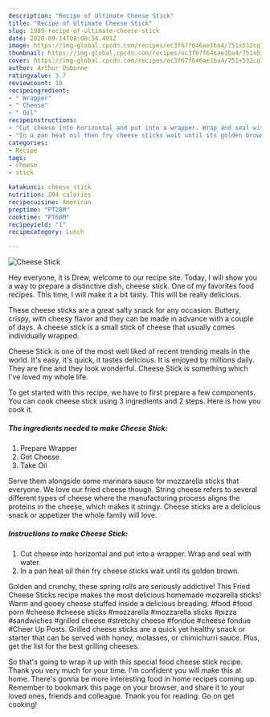 ```yaml
---
description: "Recipe of Ultimate Cheese Stick"
title: "Recipe of Ultimate Cheese Stick"
slug: 1989-recipe-of-ultimate-cheese-stick
date: 2020-09-14T08:08:54.491Z
image: https://img-global.cpcdn.com/recipes/ec3f67f646ae1ba4/751x532cq70/cheese-stick-recipe-main-photo.jpg
thumbnail: https://img-global.cpcdn.com/recipes/ec3f67f646ae1ba4/751x532cq70/cheese-stick-recipe-main-photo.jpg
cover: https://img-global.cpcdn.com/recipes/ec3f67f646ae1ba4/751x532cq70/cheese-stick-recipe-main-photo.jpg
author: Arthur Osborne
ratingvalue: 3.7
reviewcount: 10
recipeingredient:
- " Wrapper"
- " Cheese"
- " Oil"
recipeinstructions:
- "Cut cheese into horizontal and put into a wrapper. Wrap and seal with water."
- "In a pan heat oil then fry cheese sticks wait until its golden brown."
categories:
- Recipe
tags:
- cheese
- stick

katakunci: cheese stick 
nutrition: 294 calories
recipecuisine: American
preptime: "PT28M"
cooktime: "PT60M"
recipeyield: "1"
recipecategory: Lunch

---
```



![Cheese Stick](https://img-global.cpcdn.com/recipes/ec3f67f646ae1ba4/751x532cq70/cheese-stick-recipe-main-photo.jpg)

Hey everyone, it is Drew, welcome to our recipe site. Today, I will show you a way to prepare a distinctive dish, cheese stick. One of my favorites food recipes. This time, I will make it a bit tasty. This will be really delicious.

These cheese sticks are a great salty snack for any occasion. Buttery, crispy, with cheesy flavor and they can be made in advance with a couple of days. A cheese stick is a small stick of cheese that usually comes individually wrapped.

Cheese Stick is one of the most well liked of recent trending meals in the world. It's easy, it's quick, it tastes delicious. It is enjoyed by millions daily. They are fine and they look wonderful. Cheese Stick is something which I've loved my whole life.


To get started with this recipe, we have to first prepare a few components. You can cook cheese stick using 3 ingredients and 2 steps. Here is how you cook it.

<!--inarticleads1-->

##### The ingredients needed to make Cheese Stick:

1. Prepare  Wrapper
1. Get  Cheese
1. Take  Oil


Serve them alongside some marinara sauce for mozzarella sticks that everyone. We love our fried cheese though. String cheese refers to several different types of cheese where the manufacturing process aligns the proteins in the cheese, which makes it stringy. Cheese sticks are a delicious snack or appetizer the whole family will love. 

<!--inarticleads2-->

##### Instructions to make Cheese Stick:

1. Cut cheese into horizontal and put into a wrapper. Wrap and seal with water.
1. In a pan heat oil then fry cheese sticks wait until its golden brown.


Golden and crunchy, these spring rolls are seriously addictive! This Fried Cheese Sticks recipe makes the most delicious homemade mozarella sticks! Warm and gooey cheese stuffed inside a delicious breading. #food #food porn #cheese #cheese sticks #mozzarella #mozzarella sticks #pizza #sandwiches #grilled cheese #stretchy cheese #fondue #cheese fondue #Cheer Up Posts. Grilled cheese sticks are a quick yet healthy snack or starter that can be served with honey, molasses, or chimichurri sauce. Plus, get the list for the best grilling cheeses. 

So that's going to wrap it up with this special food cheese stick recipe. Thank you very much for your time. I'm confident you will make this at home. There's gonna be more interesting food in home recipes coming up. Remember to bookmark this page on your browser, and share it to your loved ones, friends and colleague. Thank you for reading. Go on get cooking!
